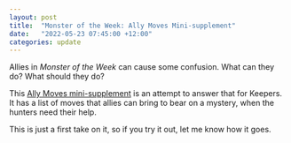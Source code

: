```yaml
---
layout: post
title:  "Monster of the Week: Ally Moves Mini-supplement"
date:   "2022-05-23 07:45:00 +12:00"
categories: update
--- 
```

Allies in _Monster of the Week_ can cause some confusion. What can they do? What should they do?

This [Ally Moves mini-supplement](/files/ally_moves_v0_1_2022_05_23.pdf) is an attempt to answer that for Keepers. It has a list of moves that allies can bring to bear on a mystery, when the hunters need their help. 

This is just a first take on it, so if you try it out, let me know how it goes.